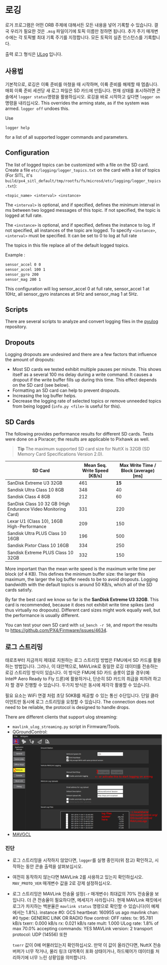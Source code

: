 # 로깅

로거 프로그램은 어떤 ORB 주제에 대해서든 모든 내용을 넣어 기록할 수 있습니다. 결국 우리가 필요한 것은 `.msg` 파일이기에 토픽 이름만 정하면 됩니다. 추가 주기 매개변수에는 각 토픽별 최대 기록 주기를 지정합니다. 모든 토픽의 실존 인스턴스를 기록합니다.

출력 로그 형식은 [ULog](../log/ulog_file_format.md) 입니다.

## 사용법

기본적으로, 로깅은 이륙 준비를 마쳤을 때 시작하며, 이륙 준비를 해제할 때 멈춥니다. 매회 이륙 준비 세션당 새 로그 파일은 SD 카드에 만듭니다. 현재 상태를 표시하려면 콘솔에서 `logger status`명령을 활용하십시오. 로깅을 바로 시작하고 싶다면 `logger on` 명령을 내리십시오. This overrides the arming state, as if the system was armed. `logger off` undoes this.

Use

    logger help
    

for a list of all supported logger commands and parameters.

## Configuration

The list of logged topics can be customized with a file on the SD card. Create a file `etc/logging/logger_topics.txt` on the card with a list of topics (For SITL, it's `build/px4_sitl_default/tmp/rootfs/fs/microsd/etc/logging/logger_topics.txt`):

    <topic_name> <interval> <instance>
    

The `<interval>` is optional, and if specified, defines the minimum interval in ms between two logged messages of this topic. If not specified, the topic is logged at full rate.

The `<instance>` is optional, and if specified, defines the instance to log. If not specified, all instances of the topic are logged. To specify `<instance>`, `<interval>` must be specified. It can be set to 0 to log at full rate

The topics in this file replace all of the default logged topics.

Example :

    sensor_accel 0 0
    sensor_accel 100 1
    sensor_gyro 200
    sensor_mag 200 1
    

This configuration will log sensor_accel 0 at full rate, sensor_accel 1 at 10Hz, all sensor_gyro instances at 5Hz and sensor_mag 1 at 5Hz.

## Scripts

There are several scripts to analyze and convert logging files in the [pyulog](https://github.com/PX4/pyulog) repository.

## Dropouts

Logging dropouts are undesired and there are a few factors that influence the amount of dropouts:

- Most SD cards we tested exhibit multiple pauses per minute. This shows itself as a several 100 ms delay during a write command. It causes a dropout if the write buffer fills up during this time. This effect depends on the SD card (see below).
- Formatting an SD card can help to prevent dropouts.
- Increasing the log buffer helps.
- Decrease the logging rate of selected topics or remove unneeded topics from being logged (`info.py <file>` is useful for this).

## SD Cards

The following provides performance results for different SD cards. Tests were done on a Pixracer; the results are applicable to Pixhawk as well.

> **Tip** The maximum supported SD card size for NuttX is 32GB (SD Memory Card Specifications Version 2.0).

| SD Card                                                       | Mean Seq. Write Speed [KB/s] | Max Write Time / Block (average) [ms] |
| ------------------------------------------------------------- | ---------------------------- | ------------------------------------- |
| SanDisk Extreme U3 32GB                                       | 461                          | **15**                                |
| Sandisk Ultra Class 10 8GB                                    | 348                          | 40                                    |
| Sandisk Class 4 8GB                                           | 212                          | 60                                    |
| SanDisk Class 10 32 GB (High Endurance Video Monitoring Card) | 331                          | 220                                   |
| Lexar U1 (Class 10), 16GB High-Performance                    | 209                          | 150                                   |
| Sandisk Ultra PLUS Class 10 16GB                              | 196                          | 500                                   |
| Sandisk Pixtor Class 10 16GB                                  | 334                          | 250                                   |
| Sandisk Extreme PLUS Class 10 32GB                            | 332                          | 150                                   |

More important than the mean write speed is the maximum write time per block (of 4 KB). This defines the minimum buffer size: the larger this maximum, the larger the log buffer needs to be to avoid dropouts. Logging bandwidth with the default topics is around 50 KB/s, which all of the SD cards satisfy.

By far the best card we know so far is the **SanDisk Extreme U3 32GB**. This card is recommended, because it does not exhibit write time spikes (and thus virtually no dropouts). Different card sizes might work equally well, but the performance is usually different.

You can test your own SD card with `sd_bench -r 50`, and report the results to https://github.com/PX4/Firmware/issues/4634.

## 로그 스트리밍

태로초부터 지금까지 제대로 지원하는 로그 스트리밍 방법은 FMU에서 SD 카드를 활용하는 방법입니다. 그러나, 이 대안책으로, MAVLink로 동일한 로깅 데이터를 전송하는 로깅 스트리밍 방식이 있습니다. 이 방식은 FMU에 SD 카드 슬롯이 없을 경우(예: Intel® Aero Ready to Fly 드론)에 활용하거나, 단순히 SD 카드의 취급을 피하려 하고자 할 경우 진행할 수 있습니다. 두가지 방식은 동시에 제각각 활용할 수 있습니다.

필요 요소는 WiFi 연결 처럼 초당 50KB를 제공할 수 있는 통신 수단입니다. 단일 클라이언트만 동시에 로그 스트리밍을 요청할 수 있습니다. The connection does not need to be reliable, the protocol is designed to handle drops.

There are different clients that support ulog streaming:

- `mavlink_ulog_streaming.py` script in Firmware/Tools.
- QGroundControl: ![QGC 로그 스트리밍](../../assets/gcs/qgc-log-streaming.png)
- [MAVGCL](https://github.com/ecmnet/MAVGCL)

### 진단

- 로그 스트리밍을 시작하지 않았다면, `logger`를 실행 중인지(위 참고) 확인하고, 시작하는 동안 콘솔 출력을 살펴보십시오.
- 여전히 동작하지 않는다면 MAVLink 2를 사용하고 있는지 확인하십시오. `MAV_PROTO_VER` 매개변수 값을 2로 강제 설정하십시오.
- 로그 스트리밍은 MAVLink 전송율 설정(`-r` 매개변수) 최대값의 70% 전송율을 보입니다. 더 큰 전송율이 필요하다면, 메세지가 사라집니다. 현재 MAVLink 패킷에서 로그가 차지하는 백분율은 `mavlink status` 명령으로 확인할 수 있습니다(이 예제에서는 1.8%). 
        instance #0:
              GCS heartbeat:  160955 us ago
              mavlink chan: #0
              type:           GENERIC LINK OR RADIO
              flow control:   OFF
              rates:
              tx: 95.781 kB/s
              txerr: 0.000 kB/s
              rx: 0.021 kB/s
              rate mult: 1.000
              ULog rate: 1.8% of max 70.0%
              accepting commands: YES
              MAVLink version: 2
              transport protocol: UDP (14556) 또한 
    
    `txerr` 값이 0에 머물러있는지 확인하십시오. 만약 이 값이 올라간다면, NuttX 전송 버퍼가 너무 작거나, 물리 링크 대역폭이 포화 상태이거나, 하드웨어가 데이터를 처리하기에 너무 느린 상황임을 의미합니다.
